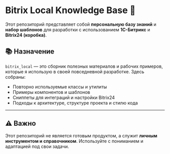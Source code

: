 # Bitrix Local Knowledge Base 🧠

Этот репозиторий представляет собой **персональную базу знаний** и **набор шаблонов** для разработки с использованием **1С-Битрикс** и **Bitrix24 (коробка)**.

## 📚 Назначение

`bitrix_local` — это сборник полезных материалов и рабочих примеров, которые я использую в своей повседневной разработке. Здесь собраны:
- Повторно используемые классы и утилиты
- Примеры компонентов и шаблонов
- Сниппеты для интеграций и настройки Bitrix24
- Подходы к архитектуре, структуре проекта и стилю кода

---

## ⚠️ Важно

Этот репозиторий не является готовым продуктом, а служит **личным инструментом и справочником**. Используйте с пониманием и адаптацией под свои задачи.
